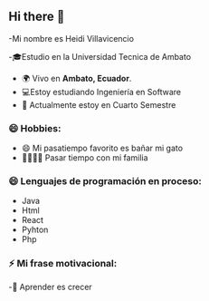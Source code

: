 ## Hi there 👋
-Mi nombre es Heidi Villavicencio

-🎓Estudio en la Universidad Tecnica de Ambato
- 🌍 Vivo en **Ambato, Ecuador**.
- 💻Estoy estudiando Ingeniería en Software
- 🔭 Actualmente estoy en Cuarto Semestre



### 😄 Hobbies:
- 😄 Mi pasatiempo favorito es bañar mi gato
- 👨‍👩‍👧‍👦  Pasar tiempo con mi familia
  
### 😄 Lenguajes de programación en proceso:
- Java
- Html
- React
- Pyhton
- Php

### ⚡ Mi frase motivacional:
-🤗 Aprender es crecer
<!--
**HeidiVM/HeidiVM** is a ✨ _special_ ✨ repository because its `README.md` (this file) appears on your GitHub profile.

Here are some ideas to get you started:


- 🌱 
- 👯 I’m looking to collaborate on ...

- 📫 How to reach me: ...
- 😄 Hobbys: Pasar tiempo con mi familia
- ⚡ Fun fact: ...
-->
